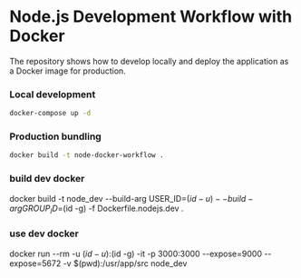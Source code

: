 # Node.js Development Workflow with Docker

The repository shows how to develop locally and deploy the application as a Docker image for production.

### Local development

```bash
docker-compose up -d
```

### Production bundling

```bash
docker build -t node-docker-workflow .
```


### build dev docker 
docker build -t node_dev --build-arg USER_ID=$(id -u) --build-arg GROUP_ID=$(id -g)  -f Dockerfile.nodejs.dev  .

### use dev docker
docker run --rm -u $(id -u):$(id -g) -it -p 3000:3000 --expose=9000  --expose=5672  -v $(pwd):/usr/app/src node_dev
